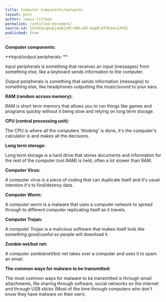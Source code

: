 ```yaml
---
title: Computer Components/malware!
layout: post
author: lewis.littman
permalink: /untitled-document/
source-id: 1GVCKqcqmupjoeNjsMcrH8LxGD-Awg8ldfOG1mrwJP8I
published: true
---
```

**Computer components:**

**Input/output peripherals: **

Input peripherals is something that receives an input (messages) from something else, like a keyboard sends information to the computer.

Output peripherals is something that sends information (messages) to something else, like headphones outputting the music/sound to your ears.

**RAM (random access memory):**

RAM is short term memory that allows you to run things like games and programs quickly without it being slow and relying on long term storage.

**CPU (central processing unit):**

The CPU is where all the computers 'thinking' is done, it's the computer's calculator is and makes all the decisions.

**Long term storage:**

Long term storage is a hard drive that stores documents and information for the rest of the computer (not RAM) is held, often a lot slower than RAM.

**Computer Virus:**

A computer virus is a piece of coding that can duplicate itself and it's usual intention it's to find/destroy data.

**Computer Worm:**

A computer worm is a malware that uses a computer network to spread through to different computer replicating itself as it travels.

**Computer Trojan:**

A computer Trojan is a malicious software that makes itself look like something good/useful so people will download it.

**Zombie net/bot net:**

A computer zombienet/bot net takes over a computer and uses it to spam an email.

**The common ways for malware to be transmitted:**

The most common ways for malware to be transmitted is through email attachments, file sharing through software, social networks on the internet and through USB sticks (Most of the time through computers who don't know they have malware on their own).

